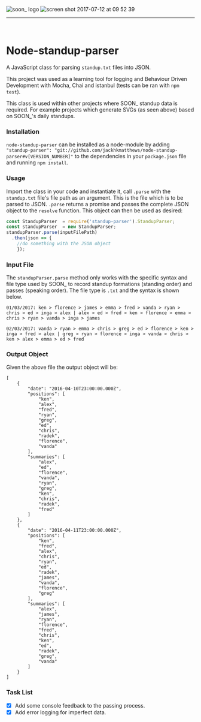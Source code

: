 ![soon_ logo](https://user-images.githubusercontent.com/20629455/28109490-27c0b602-66e7-11e7-9918-578beb7dfa9d.png)
![screen shot 2017-07-12 at 09 52 39](https://user-images.githubusercontent.com/20629455/28109776-2833e306-66e8-11e7-86d6-b285d08b3cb1.png)

___
<br>

# Node-standup-parser

A JavaScript class for parsing `standup.txt` files into JSON.

This project was used as a learning tool for logging and Behaviour Driven Development with Mocha, Chai and istanbul (tests can be ran with `npm test`).

This class is used within other projects where SOON_ standup data is required. For example projects which generate SVGs (as seen above) based on SOON_'s daily standups.

### Installation

`node-standup-parser` can be installed as a node-module by adding `"standup-parser": "git://github.com/jackhkmatthews/node-standup-parser#v[VERSION_NUMBER]"` to the dependencies in your `package.json` file and running `npm install`.

### Usage

Import the class in your code and instantiate it, call `.parse` with the `standup.txt` file's file path as an argument. This is the file which is to be parsed to JSON. `.parse` returns a promise and passes the complete JSON object to the `resolve` function. This object can then be used as desired:

```js
const StandupParser  = require('standup-parser').StandupParser;
const standupParser  = new StandupParser;
standupParser.parse(inputFilePath)
  .then(json => {
  	//do something with the JSON object
  	});

```

### Input File

The `standupParser.parse` method only works with the specific syntax and file type used by SOON_ to record standup formations (standing order) and passes (speaking order). The file type is `.txt` and the syntax is shown below.

```
01/03/2017: ken > florence > james > emma > fred > vanda > ryan > chris > ed > inga > alex | alex > ed > fred > ken > florence > emma > chris > ryan > vanda > inga > james

02/03/2017: vanda > ryan > emma > chris > greg > ed > florence > ken > inga > fred > alex | greg > ryan > florence > inga > vanda > chris > ken > alex > emma > ed > fred
```

### Output Object

Given the above file the output object will be:

```
[
    {
        "date": "2016-04-10T23:00:00.000Z",
        "positions": [
            "ken",
            "alex",
            "fred",
            "ryan",
            "greg",
            "ed",
            "chris",
            "radek",
            "florence",
            "vanda"
        ],
        "summaries": [
            "alex",
            "ed",
            "florence",
            "vanda",
            "ryan",
            "greg",
            "ken",
            "chris",
            "radek",
            "fred"
        ]
    },
    {
        "date": "2016-04-11T23:00:00.000Z",
        "positions": [
            "ken",
            "fred",
            "alex",
            "chris",
            "ryan",
            "ed",
            "radek",
            "james",
            "vanda",
            "florence",
            "greg"
        ],
        "summaries": [
            "alex",
            "james",
            "ryan",
            "florence",
            "fred",
            "chris",
            "ken",
            "ed",
            "radek",
            "greg",
            "vanda"
        ]
    }
]
```

### Task List

- [x] Add some console feedback to the passing process.
- [x] Add error logging for imperfect data.